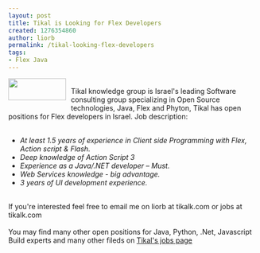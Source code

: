 ```yaml
---
layout: post
title: Tikal is Looking for Flex Developers
created: 1276354860
author: liorb
permalink: /tikal-looking-flex-developers
tags:
- Flex Java
---
```

<a onblur="try {parent.deselectBloggerImageGracefully();} catch(e) {}" href="http://3.bp.blogspot.com/_tECzk8Tdl88/TBOjBeyM0xI/AAAAAAAAAIk/hLH7p_SGVAo/s1600/tikallogo.png"><img style="float: left; margin: 0pt 10px 10px 0pt; cursor: pointer; width: 116px; height: 44px;" src="http://3.bp.blogspot.com/_tECzk8Tdl88/TBOjBeyM0xI/AAAAAAAAAIk/hLH7p_SGVAo/s400/tikallogo.png" alt="" id="BLOGGER_PHOTO_ID_5481904417278841618" border="0" /></a><br />Tikal knowledge group is Israel's leading Software consulting group specializing in Open Source technologies, Java, Flex and Phyton, Tikal has open positions for Flex developers in Israel. Job description:<br /><br /><ul><li><span style="font-style: italic;">At least 1.5 years of experience in Client side Programming with Flex, Action script & Flash.</span></li><li><span style="font-style: italic;"> Deep knowledge of Action Script 3</span></li><li><span style="font-style: italic;">Experience as a Java/.NET developer – Must.</span></li><li><span style="font-style: italic;">Web Services knowledge - big advantage.</span></li><li><span style="font-style: italic;">3 years of UI development experience. </span></li></ul><br />If you're interested feel free to email me on liorb at tikalk.com or jobs at tikalk.com<br /><br />You may find many other open positions for Java, Python, .Net, Javascript Build experts and many other fileds on <a href="http://www.tikalk.com/jobs">Tikal's jobs page</a>
